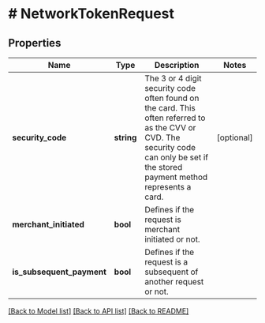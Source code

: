 # # NetworkTokenRequest

## Properties

Name | Type | Description | Notes
------------ | ------------- | ------------- | -------------
**security_code** | **string** | The 3 or 4 digit security code often found on the card. This often referred to as the CVV or CVD.  The security code can only be set if the stored payment method represents a card. | [optional]
**merchant_initiated** | **bool** | Defines if the request is merchant initiated or not. |
**is_subsequent_payment** | **bool** | Defines if the request is a subsequent of another request or not. |

[[Back to Model list]](../../README.md#models) [[Back to API list]](../../README.md#endpoints) [[Back to README]](../../README.md)
